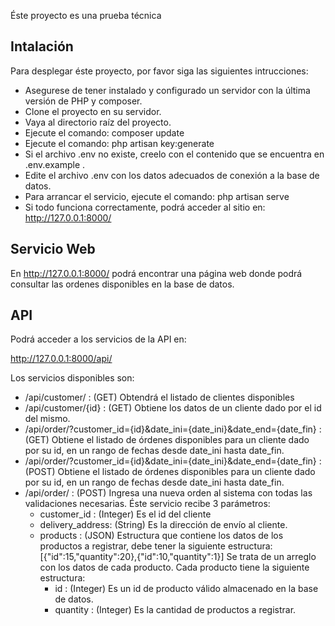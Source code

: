 Éste proyecto es una prueba técnica

## Intalación

Para desplegar éste proyecto, por favor siga las siguientes intrucciones:

- Asegurese de tener instalado y configurado un servidor con la última versión de PHP y composer.
- Clone el proyecto en su servidor.
- Vaya al directorio raíz del proyecto.
- Ejecute el comando: composer update
- Ejecute el comando: php artisan key:generate
- Si el archivo .env no existe, creelo con el contenido que se encuentra en .env.example  .
- Edite el archivo .env con los datos adecuados de conexión a la base de datos.
- Para arrancar el servicio, ejecute el comando: php artisan serve
- Si todo funciona correctamente, podrá acceder al sitio en: http://127.0.0.1:8000/

## Servicio Web

En http://127.0.0.1:8000/ podrá encontrar una página web donde podrá consultar las ordenes disponibles en la base de datos.

## API

Podrá acceder a los servicios de la API en:

http://127.0.0.1:8000/api/

Los servicios disponibles son:

- /api/customer/ : (GET) Obtendrá el listado de clientes disponibles
- /api/customer/{id} : (GET) Obtiene los datos de un cliente dado por el id del mismo.
- /api/order/?customer_id={id}&date_ini={date_ini}&date_end={date_fin} : (GET) Obtiene el listado de órdenes disponibles para un cliente dado por su id, en un rango de fechas desde date_ini hasta date_fin.
- /api/order/?customer_id={id}&date_ini={date_ini}&date_end={date_fin} : (POST) Obtiene el listado de órdenes disponibles para un cliente dado por su id, en un rango de fechas desde date_ini hasta date_fin.
- /api/order/ : (POST) Ingresa una nueva orden al sistema con todas las validaciones necesarias.
    Éste servicio recibe 3 parámetros:
    - customer_id : (Integer) Es el id del cliente
    - delivery_address: (String) Es la dirección de envío al cliente.
    - products : (JSON) Estructura que contiene los datos de los productos a registrar, debe tener la siguiente estructura:
        [{"id":15,"quantity":20},{"id":10,"quantity":1}]
        Se trata de un arreglo con los datos de cada producto. Cada producto tiene la siguiente estructura:
        - id : (Integer) Es un id de producto válido almacenado en la base de datos.
        - quantity :  (Integer) Es la cantidad de productos a registrar.